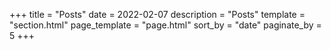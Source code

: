 +++
title = "Posts"
date = 2022-02-07
description = "Posts"
template = "section.html"
page_template = "page.html"
sort_by = "date"
paginate_by = 5
+++

